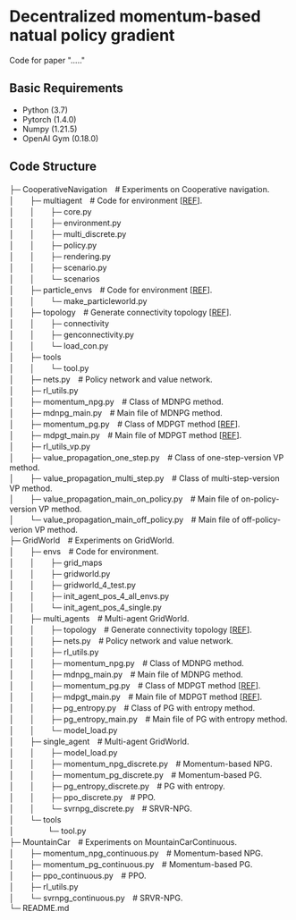 # Decentralized momentum-based natual policy gradient
Code for paper "....."

## Basic Requirements
* Python (3.7)
* Pytorch (1.4.0)
* Numpy (1.21.5)
* OpenAI Gym (0.18.0)
  

## Code Structure

├─ CooperativeNavigation　# Experiments on Cooperative navigation.  
│　　├─ multiagent　# Code for environment [[REF](https://github.com/openai/multiagent-particle-envs)].       
│　　│　　├─ core.py  
│　　│　　├─ environment.py  
│　　│　　├─ multi_discrete.py  
│　　│　　├─ policy.py  
│　　│　　├─ rendering.py  
│　　│　　├─ scenario.py  
│　　│　　└─ scenarios   
│　　├─ particle_envs　# Code for environment [[REF](https://github.com/openai/multiagent-particle-envs)].      
│　　│　　└─ make_particleworld.py  
│　　├─ topology　# Generate connectivity topology [[REF](https://github.com/xylee95/MD-PGT)].    
│　　│　　├─ connectivity  
│　　│　　├─ genconnectivity.py  
│　　│　　└─ load_con.py  
│　　├─ tools  
│　　│　　└─ tool.py  
│　　├─ nets.py　# Policy network and value network.  
│　　├─ rl_utils.py  
│　　├─ momentum_npg.py　# Class of MDNPG method.  
│　　├─ mdnpg_main.py　# Main file of MDNPG method.  
│　　├─ momentum_pg.py　# Class of MDPGT method [[REF](https://github.com/xylee95/MD-PGT)].  
│　　├─ mdpgt_main.py　# Main file of MDPGT method [[REF](https://github.com/xylee95/MD-PGT)].  
│　　├─ rl_utils_vp.py  
│　　├─ value_propagation_one_step.py　# Class of one-step-version VP method.   
│　　├─ value_propagation_multi_step.py　# Class of multi-step-version VP method.  
│　　├─ value_propagation_main_on_policy.py　# Main file of on-policy-version VP method.  
│　　└─ value_propagation_main_off_policy.py　# Main file of off-policy-verion VP method.  
├─ GridWorld　# Experiments on GridWorld.  
│　　├─ envs　# Code for environment.  
│　　│　　├─ grid_maps  
│　　│　　├─ gridworld.py  
│　　│　　├─ gridworld_4_test.py  
│　　│　　├─ init_agent_pos_4_all_envs.py  
│　　│　　└─ init_agent_pos_4_single.py  
│　　├─ multi_agents　# Multi-agent GridWorld.  
│　　│　　├─ topology　# Generate connectivity topology [[REF](https://github.com/xylee95/MD-PGT)].      
│　　│　　├─ nets.py　# Policy network and value network.    
│　　│　　├─ rl_utils.py  
│　　│　　├─ momentum_npg.py　# Class of MDNPG method.    
│　　│　　├─ mdnpg_main.py　# Main file of MDNPG method.    
│　　│　　├─ momentum_pg.py　# Class of MDPGT method [[REF](https://github.com/xylee95/MD-PGT)].    
│　　│　　├─ mdpgt_main.py　# Main file of MDPGT method [[REF](https://github.com/xylee95/MD-PGT)].    
│　　│　　├─ pg_entropy.py　# Class of PG with entropy method.    
│　　│　　├─ pg_entropy_main.py　# Main file of PG with entropy method.   
│　　│　　└─ model_load.py  
│　　├─ single_agent　# Multi-agent GridWorld.  
│　　│　　├─ model_load.py  
│　　│　　├─ momentum_npg_discrete.py　# Momentum-based NPG.  
│　　│　　├─ momentum_pg_discrete.py　# Momentum-based PG.  
│　　│　　├─ pg_entropy_discrete.py　# PG with entropy.  
│　　│　　├─ ppo_discrete.py　#  PPO.  
│　　│　　└─ svrnpg_discrete.py　# SRVR-NPG.  
│　　└─ tools  
│　　 　　└─ tool.py  
├─ MountainCar　# Experiments on MountainCarContinuous.    
│　　├─ momentum_npg_continuous.py　# Momentum-based NPG.   
│　　├─ momentum_pg_continuous.py　# Momentum-based PG.   
│　　├─ ppo_continuous.py　# PPO.  
│　　├─ rl_utils.py  
│　　└─ svrnpg_continuous.py　# SRVR-NPG.  
└─ README.md


